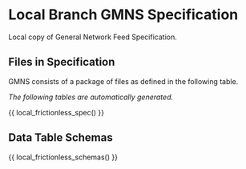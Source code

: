 # Local Branch GMNS Specification

Local copy of General Network Feed Specification.

## Files in Specification

GMNS consists of a package of files as defined in the following table.

*The following tables are automatically generated.*

{{ local_frictionless_spec() }}

## Data Table Schemas

{{ local_frictionless_schemas() }}

